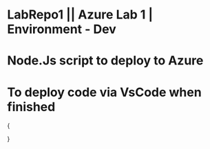 # LabRepo1 || Azure Lab 1 | Environment - Dev
# Node.Js script to deploy to Azure
# To deploy code via VsCode when finished

{

}
